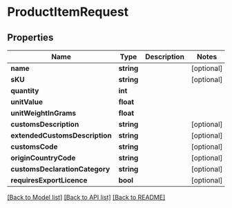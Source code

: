 # ProductItemRequest

## Properties
Name | Type | Description | Notes
------------ | ------------- | ------------- | -------------
**name** | **string** |  | [optional] 
**sKU** | **string** |  | [optional] 
**quantity** | **int** |  | 
**unitValue** | **float** |  | 
**unitWeightInGrams** | **float** |  | 
**customsDescription** | **string** |  | [optional] 
**extendedCustomsDescription** | **string** |  | [optional] 
**customsCode** | **string** |  | [optional] 
**originCountryCode** | **string** |  | [optional] 
**customsDeclarationCategory** | **string** |  | [optional] 
**requiresExportLicence** | **bool** |  | [optional] 

[[Back to Model list]](../README.md#documentation-for-models) [[Back to API list]](../README.md#documentation-for-api-endpoints) [[Back to README]](../README.md)


